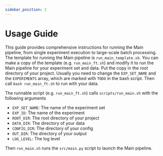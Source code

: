 ```yaml
---
sidebar_position: 2
---
```


# Usage Guide

This guide provides comprehensive instructions for running the Main pipeline, from single experiment execution to large-scale batch processing. The template for running the Main pipeline is `run_main_template.sh`. You can make a copy of the template (e.g. `run_main_ft.sh`) and modify it to run the Main pipeline for your experiment set and data. Put the copy in the root directory of your project. Usually you need to change the `EXP_SET_NAME` and the `EXPERIMENTS` array, which are marked with `TODO` in the bash script. Then call `bash run_main_ft.sh` to run with your data.

The runnable script (e.g. `run_main_ft.sh`) calls `scripts/run_main.sh` with the following arguments
- `EXP_SET_NAME`: The name of the experiment set
- `EXP_ID`: The name of the experiment
- `ROOT_DIR`: The root directory of your project
- `DATA_DIR`: The directory of your data
- `CONFIG_DIR`: The directory of your config
- `OUT_DIR`: The directory of your output
- `LOG_LEVEL`: The log level

Then `run_main.sh` runs the `src/main.py` script to launch the Main pipeline.